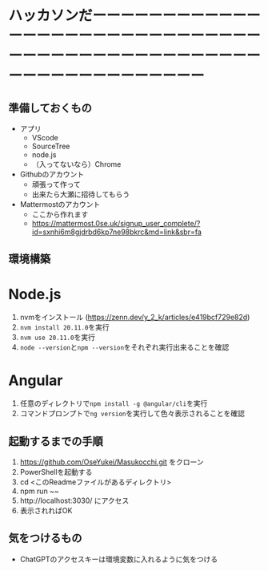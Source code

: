 # ハッカソンだーーーーーーーーーーーーーーーーーーーーーーーーーーーーーーーーーーーーーーーーーーーーーーーーーーーーーーーーーーーーーー

## 準備しておくもの
- アプリ
    - VScode
    - SourceTree
    - node.js
    - （入ってないなら）Chrome
- Githubのアカウント
    - 頑張って作って
    - 出来たら大瀬に招待してもらう
- Mattermostのアカウント
    - ここから作れます
    - https://mattermost.0se.uk/signup_user_complete/?id=sxnhi6m8gjdrbd6kp7ne98bkrc&md=link&sbr=fa

## 環境構築
# Node.js
1. nvmをインストール (https://zenn.dev/y_2_k/articles/e419bcf729e82d)
2. ```nvm install 20.11.0```を実行
3. ```nvm use 20.11.0```を実行
4. ```node --version```と```npm --version```をそれぞれ実行出来ることを確認
# Angular
1. 任意のディレクトリで```npm install -g @angular/cli```を実行
2. コマンドプロンプトで```ng version```を実行して色々表示されることを確認

## 起動するまでの手順
1. https://github.com/OseYukei/Masukocchi.git をクローン
2. PowerShellを起動する
3. cd <このReadmeファイルがあるディレクトリ>
4. npm run ~~
5. http://localhost:3030/ にアクセス
6. 表示されればOK

## 気をつけるもの
- ChatGPTのアクセスキーは環境変数に入れるように気をつける